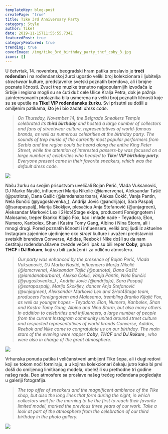```yaml
---
templateKey: blog-post
createPage: "true"
title: Tike 3rd Anniversary Party
category: Style
author: Tike!
date: 2019-11-15T11:55:55.734Z
featuredPost: true
categoryFeatured: true
trending: true
coverImage: /img/tike_3rd_birthday_party_thcf_coby_3.jpg
icons: []
---
```

U četvrtak, 14. novembra, beogradski hram patika proslavio je **treći rođendan** i na rođendanskoj žurci ugostio veliki broj kolekcionara i ljubitelja *streetwear* kulture, predstavnike svetski poznatih brendova, ali i brojne poznate ličnosti. Zvuci trep muzike trenutno najpopularnijih izvođača iz Srbije i regiona mogli su se čuti duž cele Ulice Kralja Petra, dok je pažnja zainteresovanih prolaznika bila usmerena na veliki broj poznatih ličnosti koje su se uputile na **Tike! VIP rođendansku žurku**. Svi prisutni su došli u omiljenim patikama, što je i bio zadati *dress code*.

> *On Thursday, November 14, the Belgrade Sneakers Temple celebrated its **third birthday** and hosted a large number of collectors and fans of streetwear culture, representatives of world-famous brands, as well as numerous celebrities at the birthday party. The sounds of trep music of the currently most popular performers from Serbia and the region could be heard along the entire King Peter Street, while the attention of interested passers-by was focused on a large number of celebrities who headed to **Tike! VIP birthday party**. Everyone present came in their favorite sneakers, which was the default dress code.*

![](/img/tike_3rd_birthday_party_1.jpg)

Našu žurku su svojim prisustvom uveličali Bojan Perić, Vlada Vuksanović, DJ Marko Nastić, influenseri Marija Nikolić (@iamcrvena), Aleksandar Tašić (@putriota), Dana Gašić (@iamdanabarbara), Aleksa Čokić, Vanja Pantin, Nela Bunčić (@yugoslovenka_), Andrija Jović (@andrijajo), Sara Paspalj (@sarapaspalj), Marija Skokljev, plesačica Anja Stefanović (@unjagreen), Aleksandar Marković Lex i 2Hot4Stage ekipa, producenti Foreigngotem i Malosamo, treper Branko Kljajić Fox, kao i mlađe nade - Teyadora, Elon, Numero, Kanbolex, Shan i Kastra Tomy Gang, Albino i Nina Storm, ali i mnogi drugi. Pored poznatih ličnosti i influensera, veliki broj ljudi iz aktuelne Instagram zajednice ujedinjene oko *street* kulture i uvaženi predstavnici svetskih brendova Converse, Adidas, Reebok i Nike došli su da nam čestitaju rođendan.Glavne zvezde večeri ipak su bili reper **Coby**, grupa **THCF** i **DJ Rokam**, koji su bili zaduženi i za odličnu atmosferu.

> *Our party was enhanced by the presence of Bojan Perić, Vlada Vuksanović, DJ Marko Nastić, influencers Marija Nikolić (@iamcrvena), Aleksandar Tašić (@putriota), Dana Gašić (@iamdanabarbara), Aleksa Čokić, Vanja Pantin, Nela Bunčić (@yugoslovenka_) , Andrija Jović (@andrijajo), Sara Paspalj (@sarapaspalj), Marija Skokljev, dancer Anja Stefanović (@unjagreen), Aleksandar Marković Lex and 2Hot4Stage team, producers Foreigngotem and Malosamo, trembling Branko Kljajić Fox, as well as younger hopes - Teyadora, Elon, Numero, Kanbolex, Shan and Kastra Tomy Gang, Albino and Nina Storm, but also many others. In addition to celebrities and influencers, a large number of people from the current Instagram community united around street culture and respected representatives of world brands Converse, Adidas, Reebok and Nike came to congratulate us on our birthday. The main stars of the evening were rapper **Coby**, **THCF** and **DJ Rokam** , who were also in charge of the great atmosphere*.

![](/img/tike_3rd_birthday_party-27-.jpg)

Vrhunska ponuda patika i veličanstveni ambijent Tike šopa, ali i dugi redovi koji se tokom noći formiraju, a u kojima kolekcionari čekaju jutro kako bi prvi došli do omiljenog limitiranog modela, obeležili su prethodne tri godine našeg rada. Deo atmosfere sa proslave našeg trećeg rođendana pogledajte u galeriji fotografija.

> *The top offer of sneakers and the magnificent ambience of the Tike shop, but also the long lines that form during the night, in which collectors wait for the morning to be the first to reach their favorite limited model, marked the previous three years of our work. Take a look at part of the atmosphere from the celebration of our third birthday in the photo gallery.*

![](/img/tike_3rd_birthday_party-24-.jpg)